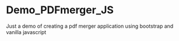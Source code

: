 # Demo_PDFmerger_JS
Just a demo of creating a pdf merger application using bootstrap and vanilla javascript
